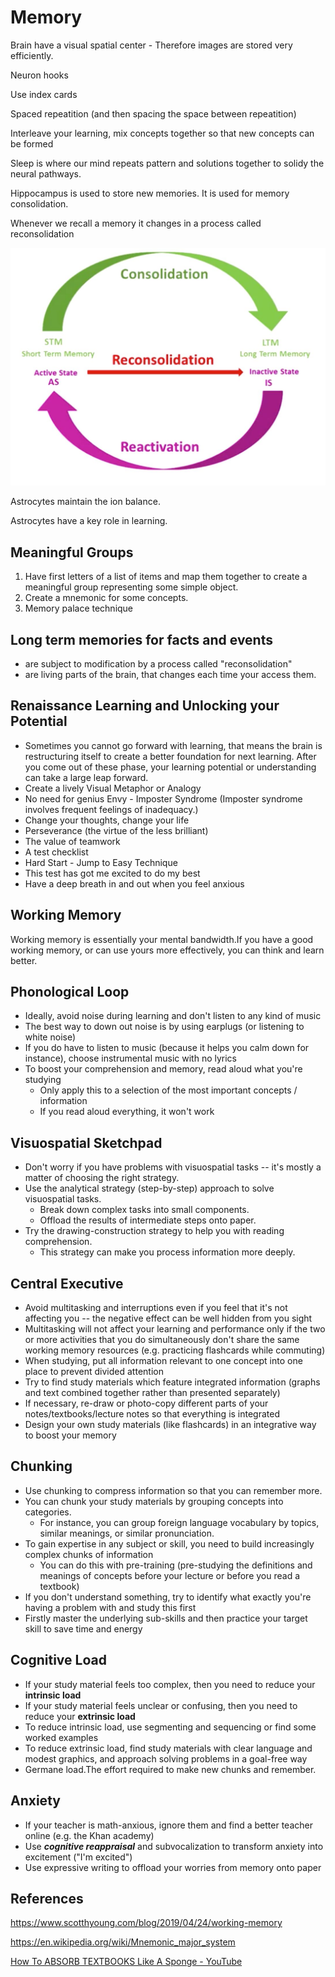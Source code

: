 # Memory

Brain have a visual spatial center - Therefore images are stored very efficiently.

Neuron hooks

Use index cards

Spaced repeatition (and then spacing the space between repeatition)

Interleave your learning, mix concepts together so that new concepts can be formed

Sleep is where our mind repeats pattern and solutions together to solidy the neural pathways.

Hippocampus is used to store new memories. It is used for memory consolidation.

Whenever we recall a memory it changes in a process called reconsolidation

![image](../../media/Learning-Intro_Memory-image1.jpg)

Astrocytes maintain the ion balance.

Astrocytes have a key role in learning.

## Meaningful Groups

1. Have first letters of a list of items and map them together to create a meaningful group representing some simple object.
2. Create a mnemonic for some concepts.
3. Memory palace technique

## Long term memories for facts and events

- are subject to modification by a process called "reconsolidation"
- are living parts of the brain, that changes each time your access them.

## Renaissance Learning and Unlocking your Potential

- Sometimes you cannot go forward with learning, that means the brain is restructuring itself to create a better foundation for next learning. After you come out of these phase, your learning potential or understanding can take a large leap forward.
- Create a lively Visual Metaphor or Analogy
- No need for genius Envy - Imposter Syndrome (Imposter syndrome involves frequent feelings of inadequacy.)
- Change your thoughts, change your life
- Perseverance (the virtue of the less brilliant)
- The value of teamwork
- A test checklist
- Hard Start - Jump to Easy Technique
- This test has got me excited to do my best
- Have a deep breath in and out when you feel anxious

## Working Memory

Working memory is essentially your mental bandwidth.If you have a good working memory, or can use yours more effectively, you can think and learn better.

## Phonological Loop

- Ideally, avoid noise during learning and don't listen to any kind of music
- The best way to down out noise is by using earplugs (or listening to white noise)
- If you do have to listen to music (because it helps you calm down for instance), choose instrumental music with no lyrics
- To boost your comprehension and memory, read aloud what you're studying
    - Only apply this to a selection of the most important concepts / information
    - If you read aloud everything, it won't work

## Visuospatial Sketchpad

- Don't worry if you have problems with visuospatial tasks -- it's mostly a matter of choosing the right strategy.
- Use the analytical strategy (step-by-step) approach to solve visuospatial tasks.
    - Break down complex tasks into small components.
    - Offload the results of intermediate steps onto paper.
- Try the drawing-construction strategy to help you with reading comprehension.
    - This strategy can make you process information more deeply.

## Central Executive

- Avoid multitasking and interruptions even if you feel that it's not affecting you -- the negative effect can be well hidden from you sight
- Multitasking will not affect your learning and performance only if the two or more activities that you do simultaneously don't share the same working memory resources (e.g. practicing flashcards while commuting)
- When studying, put all information relevant to one concept into one place to prevent divided attention
- Try to find study materials which feature integrated information (graphs and text combined together rather than presented separately)
- If necessary, re-draw or photo-copy different parts of your notes/textbooks/lecture notes so that everything is integrated
- Design your own study materials (like flashcards) in an integrative way to boost your memory

## Chunking

- Use chunking to compress information so that you can remember more.
- You can chunk your study materials by grouping concepts into categories.
    - For instance, you can group foreign language vocabulary by topics, similar meanings, or similar pronunciation.
- To gain expertise in any subject or skill, you need to build increasingly complex chunks of information
    - You can do this with pre-training (pre-studying the definitions and meanings of concepts before your lecture or before you read a textbook)
- If you don't understand something, try to identify what exactly you're having a problem with and study this first
- Firstly master the underlying sub-skills and then practice your target skill to save time and energy

## Cognitive Load

- If your study material feels too complex, then you need to reduce your **intrinsic load**
- If your study material feels unclear or confusing, then you need to reduce your **extrinsic load**
- To reduce intrinsic load, use segmenting and sequencing or find some worked examples
- To reduce extrinsic load, find study materials with clear language and modest graphics, and approach solving problems in a goal-free way
- Germane load.The effort required to make new chunks and remember.

## Anxiety

- If your teacher is math-anxious, ignore them and find a better teacher online (e.g. the Khan academy)
- Use ***cognitive reappraisal*** and subvocalization to transform anxiety into excitement ("I'm excited")
- Use expressive writing to offload your worries from memory onto paper

## References

https://www.scotthyoung.com/blog/2019/04/24/working-memory

https://en.wikipedia.org/wiki/Mnemonic_major_system

[How To ABSORB TEXTBOOKS Like A Sponge - YouTube](https://www.youtube.com/watch?v=nqYmmZKY4sA)
